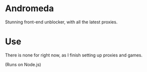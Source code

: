 # Andromeda
Stunning front-end unblocker, with all the latest proxies.

# Use
There is none for right now, as I finish setting up proxies and games.

(Runs on Node.js)
